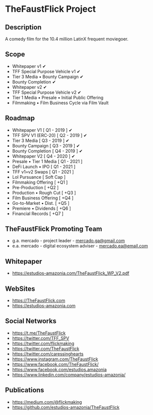 ﻿TheFaustFlick Project
=====================

Description
-----
A comedy film for the 10.4 million LatinX frequent moviegoer.

Scope
-----
 - Whitepaper v1  ✔
 - TFF Special Purpose Vehicle v1 ✔
 - Tier 3 Media • Bounty Campaign  ✔
 - Bounty Completion ✔
 - Whitepaper v2 ✔
 - TFF Special Purpose Vehicle v2 ✔
 - Tier 1 Media • Presale • Initial Public Offering  
 - Filmmaking • Film Business Cycle via Film Vault

 Roadmap
 ------
 - Whitepaper V1            [ Q1 - 2019 ] ✔
 - TFF SPV V1 (ERC-20)      [ Q2 - 2019 ] ✔
 - Tier 3 Media             [ Q3 - 2019 ] ✔
 - Bounty Campaign          [ Q3 - 2019 ] ✔
 - Bounty Completion        [ Q4 - 2019 ] ✔
 - Whitepaper V2            [ Q4 - 2020 ] ✔
 - Presale • Tier 1 Media   [ Q1 - 2021 ]
 - DeFi Launch • IPO        [ Q1 - 2021 ]
 - TFF v1=v2 Swaps          [ Q1 - 2021 ]
 - LoI Pursuance            [ Soft Cap ]
 - Filmmaking Offering      [ +Q1 ]
 - Pre-Production           [ +Q2 ]
 - Production • Rough Cut   [ +Q3 ]
 - Film Business Offering   [ +Q4 ]
 - Go-to-Market • Dist.     [ +Q5 ]
 - Premiere • Dividends     [ +Q6 ]
 - Financial Records        [ +Q7 ]

 TheFaustFlick Promoting Team
 ------------------
 - g.a. mercado - project leader             - mercado.ga@gmail.com
 - e.a. mercado - digital ecosystem adviser  - mercado.ea@email.com

 Whitepaper
 -----------
 - https://estudios-amazonia.com/TheFaustFlick_WP_V2.pdf

 WebSites
 ---------------
 - https://TheFaustFlick.com
 - https://estudios-amazonia.com

 Social Networks
 ---------------
 - https://t.me/TheFaustFlick
 - https://twitter.com/TFF_SPV
 - https://twitter.com/flickmaking
 - https://twitter.com/TheFaustFlick
 - https://twitter.com/caressinghearts
 - https://www.instagram.com/TheFaustFlick
 - https://www.facebook.com/TheFaustFlick/
 - https://www.facebook.com/estudios.amazonia
 - https://www.linkedin.com/company/estudios-amazonia/

 Publications
 ------------
 - https://medium.com/@flickmaking
 - https://github.com/estudios-amazonia/TheFaustFlick
